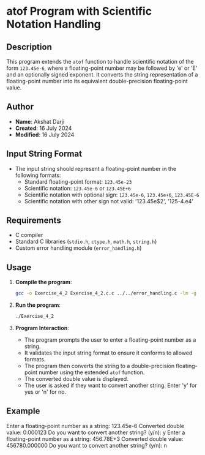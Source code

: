 # atof Program with Scientific Notation Handling

## Description
This program extends the `atof` function to handle scientific notation of the form `123.45e-6`, where a floating-point number may be followed by 'e' or 'E' and an optionally signed exponent. It converts the string representation of a floating-point number into its equivalent double-precision floating-point value.

## Author
- **Name**: Akshat Darji
- **Created**: 16 July 2024
- **Modified**: 16 July 2024

## Input String Format
- The input string should represent a floating-point number in the following formats:
  - Standard floating-point format: `123.45e-23`
  - Scientific notation: `123.45e-6` or `123.45E+6`
  - Scientific notation with optional sign: `123.45e-6`, `123.45e+6`, `123.45E-6`
  - Scientific notation with other sign not valid: '123.45e$2', '125-4.e4'

## Requirements
- C compiler
- Standard C libraries (`stdio.h`, `ctype.h`, `math.h`, `string.h`)
- Custom error handling module (`error_handling.h`)

## Usage
1. **Compile the program**:
    ```sh
    gcc -o Exercise_4_2 Exercise_4_2.c.c ../../error_handling.c -lm -g
    ```

2. **Run the program**:
    ```sh
    ./Exercise_4_2
    ```

3. **Program Interaction**:
    - The program prompts the user to enter a floating-point number as a string.
    - It validates the input string format to ensure it conforms to allowed formats.
    - The program then converts the string to a double-precision floating-point number using the extended `atof` function.
    - The converted double value is displayed.
    - The user is asked if they want to convert another string. Enter 'y' for yes or 'n' for no.

## Example
Enter a floating-point number as a string: 123.45e-6
Converted double value: 0.000123
Do you want to convert another string? (y/n): y
Enter a floating-point number as a string: 456.78E+3
Converted double value: 456780.000000
Do you want to convert another string? (y/n): n



